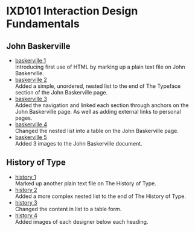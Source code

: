 IXD101 Interaction Design Fundamentals
======================================

John Baskerville
------------------
- [baskerville 1](https://loosecookie.github.io/john_baskerville/baskerville1.html) <br>
Introducing first use of HTML by marking up a plain text file on John Baskerville.
- [baskerville 2](https://loosecookie.github.io/john_baskerville/baskerville2.html) <br>
Added a simple, unordered, nested list to the end of The Typeface section of the John Baskerville page.
- [baskerville 3](https://loosecookie.github.io/john_baskerville/baskerville3.html) <br>
Added the navigation and linked each section through anchors on the John Baskerville page. As well as adding external links to personal pages.
- [baskerville 4](https://loosecookie.github.io/john_baskerville/baskerville4.html) <br>
Changed the nested list into a table on the John Baskerville page.
- [baskerville 5](https://loosecookie.github.io/john_baskerville/baskerville5.html) <br>
Added 3 images to the John Baskerville document.


History of Type
---------------
- [history 1](https://loosecookie.github.io/john_baskerville/history1.html) <br>
Marked up another plain text file on The History of Type.
- [history 2](https://loosecookie.github.io/john_baskerville/history2.html) <br>
Added a more complex nested list to the end of The History of Type.
- [history 3](https://loosecookie.github.io/john_baskerville/history3.html) <br>
Changed the content in list to a table form.
- [history 4](https://loosecookie.github.io/john_baskerville/history4.html) <br>
Added images of each designer below each heading.